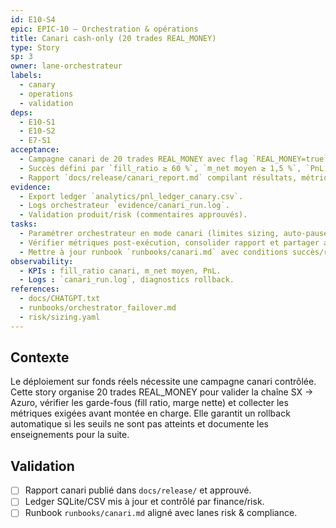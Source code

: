 ```yaml
---
id: E10-S4
epic: EPIC-10 — Orchestration & opérations
title: Canari cash-only (20 trades REAL_MONEY)
type: Story
sp: 3
owner: lane-orchestrateur
labels:
  - canary
  - operations
  - validation
deps:
  - E10-S1
  - E10-S2
  - E7-S1
acceptance:
  - Campagne canari de 20 trades REAL_MONEY avec flag `REAL_MONEY=true`, exécutée via orchestrateur et journalisée dans ledger SQLite/CSV.
  - Succès défini par `fill_ratio ≥ 60 %`, `m_net moyen ≥ 1,5 %`, `PnL ≥ +5 USD`; rollback automatique + dump diagnostics sinon.
  - Rapport `docs/release/canari_report.md` compilant résultats, métriques (`fill_ratio`, `m_net`, `Δquote→fill`) et plan rollback.
evidence:
  - Export ledger `analytics/pnl_ledger_canary.csv`.
  - Logs orchestrateur `evidence/canari_run.log`.
  - Validation produit/risk (commentaires approuvés).
tasks:
  - Paramétrer orchestrateur en mode canari (limites sizing, auto-pause) et déclencher 20 trades séquencés.
  - Vérifier métriques post-exécution, consolider rapport et partager avec lanes risk/compliance.
  - Mettre à jour runbook `runbooks/canari.md` avec conditions succès/rollback.
observability:
  - KPIs : fill_ratio canari, m_net moyen, PnL.
  - Logs : `canari_run.log`, diagnostics rollback.
references:
  - docs/CHATGPT.txt
  - runbooks/orchestrator_failover.md
  - risk/sizing.yaml
---
```


## Contexte
Le déploiement sur fonds réels nécessite une campagne canari contrôlée. Cette story organise 20 trades REAL_MONEY pour valider la chaîne SX → Azuro, vérifier les garde-fous (fill ratio, marge nette) et collecter les métriques exigées avant montée en charge. Elle garantit un rollback automatique si les seuils ne sont pas atteints et documente les enseignements pour la suite.

## Validation
- [ ] Rapport canari publié dans `docs/release/` et approuvé.
- [ ] Ledger SQLite/CSV mis à jour et contrôlé par finance/risk.
- [ ] Runbook `runbooks/canari.md` aligné avec lanes risk & compliance.
